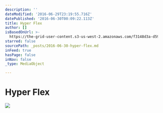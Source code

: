 ```yaml
---
description: ''
dateModified: '2016-06-29T23:19:55.716Z'
datePublished: '2016-06-30T00:09:22.113Z'
title: Hyper Flex
author: []
isBasedOnUrl: >-
  https://the-grid-user-content.s3-us-west-2.amazonaws.com/f3148d3a-d595-4aca-a6d0-2dd6b8611f02.png
starred: false
sourcePath: _posts/2016-06-30-hyper-flex.md
inFeed: true
hasPage: false
inNav: false
_type: MediaObject

---
```

# Hyper Flex
![](https://the-grid-user-content.s3-us-west-2.amazonaws.com/f3148d3a-d595-4aca-a6d0-2dd6b8611f02.png)